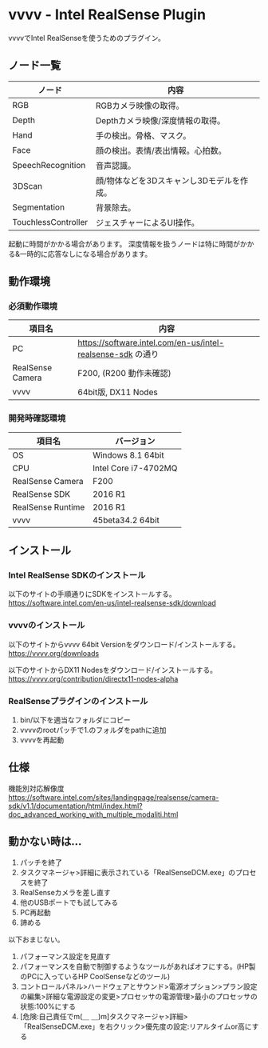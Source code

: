# vvvv - Intel RealSense Plugin
vvvvでIntel RealSenseを使うためのプラグイン。

## ノード一覧

|ノード|内容|
|---|---|
|RGB|RGBカメラ映像の取得。|
|Depth|Depthカメラ映像/深度情報の取得。|
|Hand|手の検出。骨格、マスク。|
|Face|顔の検出。表情/表出情報。心拍数。|
|SpeechRecognition|音声認識。|
|3DScan|顔/物体などを3Dスキャンし3Dモデルを作成。|
|Segmentation|背景除去。|
|TouchlessController|ジェスチャーによるUI操作。|

起動に時間がかかる場合があります。
深度情報を扱うノードは特に時間がかかる&一時的に応答なしになる場合があります。

## 動作環境
### 必須動作環境

|項目名|内容|
|----|----|
|PC|https://software.intel.com/en-us/intel-realsense-sdk の通り|
|RealSense Camera| F200, (R200 動作未確認) |
|vvvv|64bit版, DX11 Nodes|

### 開発時確認環境

|項目名|バージョン|
|---|---|
|OS|Windows 8.1 64bit|
|CPU|Intel Core i7-4702MQ|
|RealSense Camera|F200|
|RealSense SDK|2016 R1|
|RealSense Runtime|2016 R1|
|vvvv|45beta34.2 64bit|

## インストール
### Intel RealSense SDKのインストール
以下のサイトの手順通りにSDKをインストールする。  
https://software.intel.com/en-us/intel-realsense-sdk/download

### vvvvのインストール
以下のサイトからvvvv 64bit Versionをダウンロード/インストールする。  
https://vvvv.org/downloads

以下のサイトからDX11 Nodesをダウンロード/インストールする。  
https://vvvv.org/contribution/directx11-nodes-alpha

### RealSenseプラグインのインストール

1. bin/以下を適当なフォルダにコピー
1. vvvvのrootパッチで1.のフォルダをpathに追加
1. vvvvを再起動

## 仕様
機能別対応解像度  
https://software.intel.com/sites/landingpage/realsense/camera-sdk/v1.1/documentation/html/index.html?doc_advanced_working_with_multiple_modaliti.html

## 動かない時は...

1. パッチを終了
1. タスクマネージャ>詳細に表示されている「RealSenseDCM.exe」のプロセスを終了
1. RealSenseカメラを差し直す
1. 他のUSBポートでも試してみる
1. PC再起動
1. 諦める

以下おまじない。
1. パフォーマンス設定を見直す
 1. パフォーマンスを自動で制御するようなツールがあればオフにする。(HP製のPCに入っているHP CoolSenseなどのツール)
 1. コントロールパネル>ハードウェアとサウンド>電源オプション>プラン設定の編集>詳細な電源設定の変更>プロセッサの電源管理>最小のプロセッサの状態:100%にする
1. [危険:自己責任でm(＿ ＿)m]タスクマネージャ>詳細>「RealSenseDCM.exe」を右クリック>優先度の設定:リアルタイムor高にする
